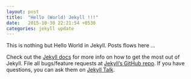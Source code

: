 ```yaml
---
layout: post
title:  "Hello (World) Jekyll !!!"
date:   2015-10-30 22:21:54 +0530
categories: jekyll update
---
```

This is nothing but Hello World in Jekyll. Posts flows here ...

Check out the [Jekyll docs][jekyll-docs] for more info on how to get the most out of Jekyll. File all bugs/feature requests at [Jekyll’s GitHub repo][jekyll-gh]. If you have questions, you can ask them on [Jekyll Talk][jekyll-talk].

[jekyll-docs]: http://jekyllrb.com/docs/home
[jekyll-gh]:   https://github.com/jekyll/jekyll
[jekyll-talk]: https://talk.jekyllrb.com/
